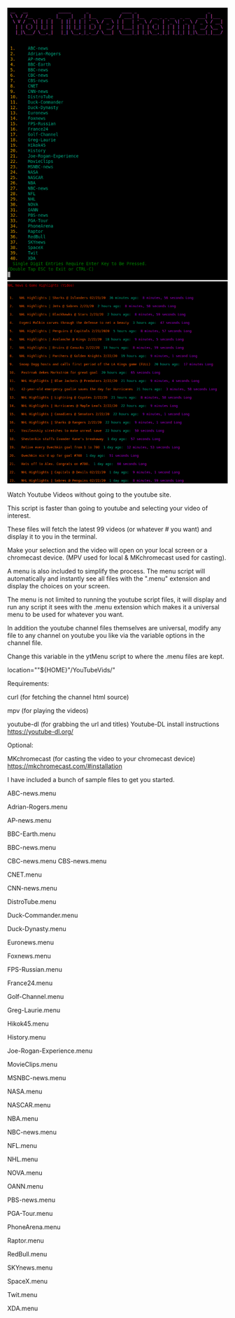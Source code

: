 ![](ScreenShot.png)
![](ScreenShot2.png)

Watch Youtube Videos without going to the youtube site.


This script is faster than going to youtube and selecting your video of interest.


These files will fetch the latest 99 videos (or whatever # you want) and display it to you in the terminal.


Make your selection and the video will open on your local screen or a chromecast device. (MPV used for local & MKchromecast used for casting).


A menu is also included to simplify the process. The menu script will automatically and instantly see all files with the ".menu" extension and display the choices on your screen.

The menu is not limited to running the youtube script files,
it will display and run any script it sees with the .menu extension which makes it a universal menu to be used for whatever you want.


In addition the youtube channel files themselves are universal, modify any file to any channel on youtube you like via the variable options in the channel file.


Change this variable in the ytMenu script to where the .menu files are kept.


location=""${HOME}"/YouTubeVids/"

Requirements:

curl (for fetching the channel html source)


mpv (for playing the videos)


youtube-dl (for grabbing the url and titles) Youtube-DL install instructions https://youtube-dl.org/



Optional:


MKchromecast (for casting the video to your chromecast device) https://mkchromecast.com/#installation

I have included a bunch of sample files to get you started.



ABC-news.menu


Adrian-Rogers.menu


AP-news.menu


BBC-Earth.menu


BBC-news.menu


CBC-news.menu
CBS-news.menu


CNET.menu


CNN-news.menu


DistroTube.menu


Duck-Commander.menu


Duck-Dynasty.menu


Euronews.menu


Foxnews.menu


FPS-Russian.menu


France24.menu


Golf-Channel.menu


Greg-Laurie.menu


Hikok45.menu


History.menu


Joe-Rogan-Experience.menu


MovieClips.menu


MSNBC-news.menu


NASA.menu


NASCAR.menu


NBA.menu


NBC-news.menu


NFL.menu


NHL.menu


NOVA.menu


OANN.menu


PBS-news.menu


PGA-Tour.menu


PhoneArena.menu


Raptor.menu


RedBull.menu


SKYnews.menu


SpaceX.menu


Twit.menu


XDA.menu
